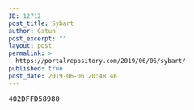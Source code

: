 ```yaml
---
ID: 12712
post_title: Sybart
author: Gatun
post_excerpt: ""
layout: post
permalink: >
  https://portalrepository.com/2019/06/06/sybart/
published: true
post_date: 2019-06-06 20:48:46
---
```

<pre>402DFFD58980</pre>